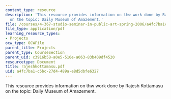 ```yaml
---
content_type: resource
description: 'This resource provides information on thw work done by Rajesh Kottamasu
  on the topic: Daily Museum of Amazement.'
file: /courses/4-367-studio-seminar-in-public-art-spring-2006/a4fc7ba1c5bc27d4489ae8d5dbfe6327_rajeshkottamasu.pdf
file_type: application/pdf
learning_resource_types:
- Projects
ocw_type: OCWFile
parent_title: Projects
parent_type: CourseSection
parent_uid: c3916b58-a0e5-510e-a063-83b409df4520
resourcetype: Document
title: rajeshkottamasu.pdf
uid: a4fc7ba1-c5bc-27d4-489a-e8d5dbfe6327
---
```

This resource provides information on thw work done by Rajesh Kottamasu on the topic: Daily Museum of Amazement.

